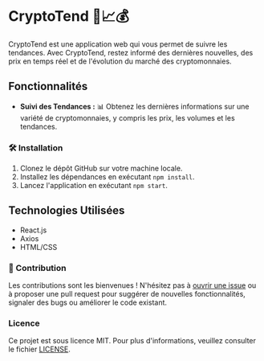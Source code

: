  <h1>CryptoTend 🚀📈💰</h1>

<p>CryptoTend est une application web qui vous permet de suivre les tendances. Avec CryptoTend, restez informé des dernières nouvelles, des prix en temps réel et de l'évolution du marché des cryptomonnaies.</p>

<h2>Fonctionnalités</h2>
    <ul>
        <li><strong>Suivi des Tendances :</strong> 📊 Obtenez les dernières informations sur une variété de cryptomonnaies, y compris les prix, les volumes et les tendances.</li>
    </ul>

<h3>🛠️ Installation</h3>
    <ol>
        <li>Clonez le dépôt GitHub sur votre machine locale.</li>
        <li>Installez les dépendances en exécutant <code>npm install</code>.</li>
        <li>Lancez l'application en exécutant <code>npm start</code>.</li>
    </ol>

<h2>Technologies Utilisées</h2>
    <ul>
        <li>React.js</li>
        <li>Axios</li>
        <li>HTML/CSS</li>
    </ul>

<h3>🤝 Contribution</h3>
    <p>Les contributions sont les bienvenues ! N'hésitez pas à <a href="#">ouvrir une issue</a> ou à proposer une pull request pour suggérer de nouvelles fonctionnalités, signaler des bugs ou améliorer le code existant.</p>

<h3>Licence</h3>
    <p>Ce projet est sous licence MIT. Pour plus d'informations, veuillez consulter le fichier <a href="#">LICENSE</a>.</p>
